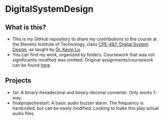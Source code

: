# DigitalSystemDesign
## What is this?

 - This is my GitHub repository to share my contributions  to the course at the Stevens Institute of Technology, class [CPE-487: Digital System Design](https://sites.google.com/view/ece487), as taught by [Dr. Kevin Lu](https://web.stevens.edu/facultyprofile/?id=2081). 
 - You can find my work, organized by folders. Coursework that was not significantly modified was omitted. Original assignments/coursework can be found [here](https://github.com/kevinwlu/dsd). 
## Projects
 - 1ar: A binary-hexadecimal and binary-decimal converter. Only works 1-way. 
 - finalprojectrestart: A basic audio buzzer alarm. The frequency is hardcoded, but can be easily modified. Looking to make this play actual audio files. 
